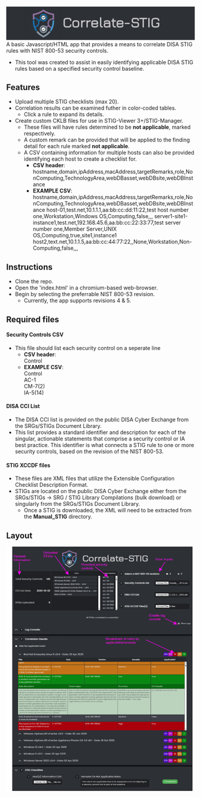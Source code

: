![](https://github.com/SkippyTheMeh370/Correlate-STIG/blob/main/assets/Correlate-STIG-banner.png?raw=true)
A basic Javascript/HTML app that provides a means to correlate DISA STIG rules with NIST 800-53 security controls. 
- This tool was created to assist in easily identifying applicable DISA STIG rules based on a specified security control baseline.

## Features
- Upload multiple STIG checklists (max 20).
- Correlation results can be examined futher in color-coded tables.
  - Click a rule to expand its details.
- Create custom CKLB files for use in STIG-Viewer 3+/STIG-Manager.
  - These files will have rules determined to be **not applicable**, marked respectively.
  - A custom remark can be provided that will be applied to the finding detail for each rule marked **not applicable**.
  - A CSV containing information for multiple hosts can also be provided identifying each host to create a checklist for.  
    - **CSV header**:  
          hostname,domain,ipAddress,macAddress,targetRemarks,role,NonComputing,TechnologyArea,webDBasset,webDBsite,webDBInstance  
    - **EXAMPLE CSV**:  
          hostname,domain,ipAddress,macAddress,targetRemarks,role,NonComputing,TechnologyArea,webDBasset,webDBsite,webDBInstance
          host-01,test.net,10.1.1.1,aa:bb:cc:dd:11:22,test host number one,Workstation,Windows OS,Computing,false,,,
          server1-site1-instance1,test.net,192.168.45.6,aa:bb:cc:22:33:77,test server number one,Member Server,UNIX OS,Computing,true,site1,instance1
          host2,text.net,10.1.1.5,aa:bb:cc:44:77:22,,None,Workstation,Non-Computing,false,,,

## Instructions
- Clone the repo.
- Open the 'index.html' in a chromium-based web-browser.
- Begin by selecting the preferrable NIST 800-53 revision.
  - Currently, the app supports revisions 4 & 5.

## Required files
#### Security Controls CSV
- This file should list each security control on a seperate line  
  - **CSV header**:  
    Control  
  - **EXAMPLE CSV**:  
    Control  
    AC-1  
    CM-7(2)  
    IA-5(14)  

#### DISA CCI List
- The DISA CCI list is provided on the public DISA Cyber Exchange from the SRGs/STIGs Document Library.
- This list provides a standard identifier and description for each of the singular, actionable statements that comprise a security control or IA best practice. This identifier is what connects a STIG rule to one or more security controls, based on the revision of the NIST 800-53.

#### STIG XCCDF files
- These files are XML files that utilize the Extensible Configuration Checklist Description Format.
- STIGs are located on the public DISA Cyber Exchange either from the SRGs/STIGs -> SRG / STIG Library Compilations (bulk download) or singularly from the SRGs/STIGs Document Library.
  - Once a STIG is downloaded, the XML will need to be extracted from the **Manual_STIG** directory.

## Layout
![](https://github.com/SkippyTheMeh370/Correlate-STIG/blob/main/assets/correlate-stig.png?raw=true)
